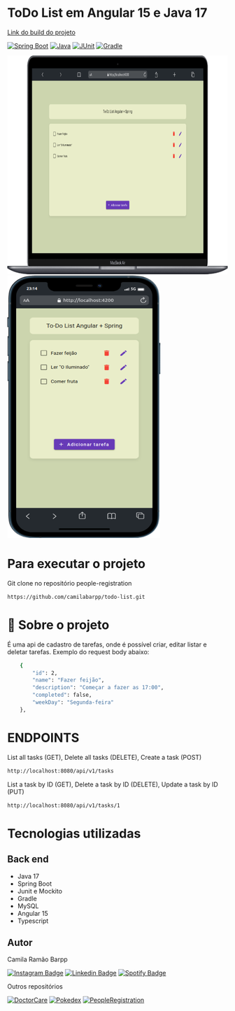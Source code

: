 # ToDo List em Angular 15 e Java 17

[Link do build do projeto](https://app.travis-ci.com/github/camilabarpp/people-registration)

[![Spring Boot](https://img.shields.io/badge/Spring%20Boot-3.0.4-blue.svg)](https://spring.io/projects/spring-boot)
[![Java](https://img.shields.io/badge/Java-17-green.svg)](https://java.org/java/)
[![JUnit](https://img.shields.io/badge/JUnit-5.9.0-green.svg)](https://junit.org/junit5/)
[![Gradle](https://img.shields.io/badge/Gradle-7.6-red.svg)](https://gradle.org/)

<img src="https://github.com/camilabarpp/todo-list/blob/main/frontend/desktop.png" alt="texto alternativo" style="width:700px;height:500px;">

<img src="https://github.com/camilabarpp/todo-list/blob/main/frontend/mobile.png" alt="texto alternativo" style="width:350px;height:600px;">

# Para executar o projeto

Git clone no repositório people-registration
```bash 
https://github.com/camilabarpp/todo-list.git
```


# 🚀 Sobre o projeto
É uma api de cadastro de tarefas, onde é possível criar, editar listar e deletar tarefas. Exemplo do request body abaixo:

```bash
    {
        "id": 2,
        "name": "Fazer feijão",
        "description": "Começar a fazer as 17:00",
        "completed": false,
        "weekDay": "Segunda-feira"
    },
```

# ****ENDPOINTS****

List all tasks (GET), Delete all tasks (DELETE), Create a task (POST)
```bash 
http://localhost:8080/api/v1/tasks
```
List a task by ID (GET), Delete a task by ID (DELETE), Update a task by ID (PUT)
```bash 
http://localhost:8080/api/v1/tasks/1
```

# Tecnologias utilizadas
## Back end
- Java 17
- Spring Boot
- Junit e Mockito
- Gradle
- MySQL
- Angular 15
- Typescript

## Autor

Camila Ramão Barpp


[![Instagram Badge](https://img.shields.io/badge/-instagram-red?style=for-the-badge&logo=instagram&logoColor=white&link=https://github.com/camilabarpp)](https://www.instagram.com/camilabarpp/)
[![Linkedin Badge](https://img.shields.io/badge/-Linkedin-blue?style=for-the-badge&logo=Linkedin&logoColor=white&link=https://github.com/camilabarpp)](https://www.linkedin.com/in/camilabarpp/)
[![Spotify Badge](https://img.shields.io/badge/-Spotify-3bb34b?style=for-the-badge&logo=Spotify&logoColor=161f16&link=https://github.com/camilabarpp)](https://open.spotify.com/user/21o2si6ombl5lygoggs5m6bsy)




Outros repositórios

[![DoctorCare](https://img.shields.io/badge/DoctorCare-darkgreen.svg)](https://camilabarpp.github.io/DoctorCare/)
[![Pokedex](https://img.shields.io/badge/Pokedex-darkblue.svg)](https://camilabarpp.github.io/Pokedex/)
[![PeopleRegistration](https://img.shields.io/badge/PeopleRegistration-darkgreen.svg)](https://github.com/camilabarpp/people-registration)

